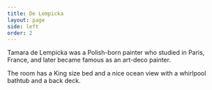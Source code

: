 ```yaml
---
title: De Lempicka
layout: page
side: left
order: 2
---
```


Tamara de Lempicka was a Polish-born painter who studied in Paris, France, and later became famous as an art-deco painter.

The room has a King size bed and a nice ocean view with a whirlpool bathtub and a back deck.
